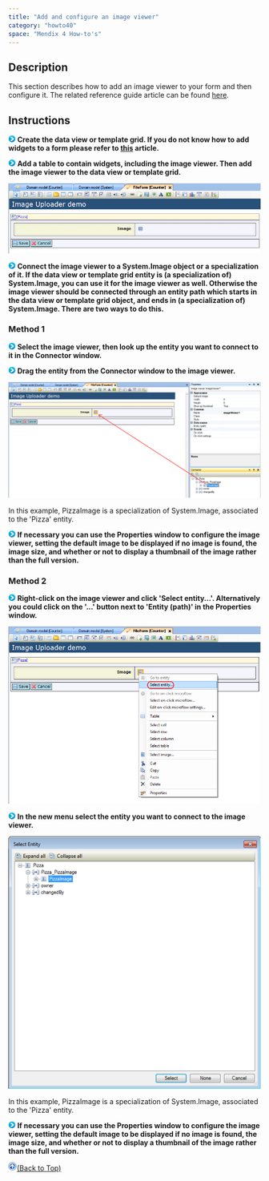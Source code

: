 ```yaml
---
title: "Add and configure an image viewer"
category: "howto40"
space: "Mendix 4 How-to's"
---
```

## Description

This section describes how to add an image viewer to your form and then configure it. The related reference guide article can be found [here](https://world.mendix.com/pages/releaseview.action?pageId=9699392).

## Instructions

![](attachments/819203/917932.png) **Create the data view or template grid. If you do not know how to add widgets to a form please refer to [this](https://world.mendix.com/display/howto25/Add+a+widget+to+a+form) article.**

![](attachments/819203/917932.png) **Add a table to contain widgets, including the image viewer. Then add the image viewer to the data view or template grid.**

![](attachments/2621464/2752660.png)

![](attachments/819203/917932.png) **Connect the image viewer to a System.Image object or a specialization of it. If the data view or template grid entity is (a specialization of) System.Image, you can use it for the image viewer as well. Otherwise the image viewer should be connected through an entity path which starts in the data view or template grid object, and ends in (a specialization of) System.Image. There are two ways to do this.**

### Method 1

![](attachments/819203/917932.png) **Select the image viewer, then look up the entity you want to connect to it in the Connector window.**

![](attachments/819203/917932.png) **Drag the entity from the Connector window to the image viewer.**

![](attachments/2621464/2752661.png)

In this example, PizzaImage is a specialization of System.Image, associated to the 'Pizza' entity.

![](attachments/819203/917932.png) **If necessary you can use the Properties window to configure the image viewer, setting the default image to be displayed if no image is found, the image size, and whether or not to display a thumbnail of the image rather than the full version.**

### Method 2

![](attachments/819203/917932.png) **Right-click on the image viewer and click 'Select entity...'. Alternatively you could click on the '...' button next to 'Entity (path)' in the Properties window.**

![](attachments/2621464/2752658.png)

![](attachments/819203/917932.png) **In the new menu select the entity you want to connect to the image viewer.**

![](attachments/2621464/2752663.png)

In this example, PizzaImage is a specialization of System.Image, associated to the 'Pizza' entity.

![](attachments/819203/917932.png) **If necessary you can use the Properties window to configure the image viewer, setting the default image to be displayed if no image is found, the image size, and whether or not to display a thumbnail of the image rather than the full version.**

[![](attachments/819203/917564.png)](Add+and+configure+an+image+viewer)[(Back to Top)](Add+and+configure+an+image+viewer)